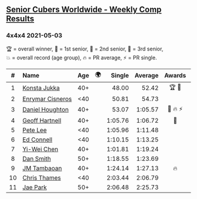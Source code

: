 <style>table {white-space: nowrap;}</style>
<link rel="stylesheet" type="text/css" href="/scw-comp/css/flags.css" />

## [Senior Cubers Worldwide - Weekly Comp Results](/scw-comp/results/)
### 4x4x4 2021-05-03

<span style="white-space: nowrap;">🏆 = overall winner</span>, <span style="white-space: nowrap;">🥇 = 1st senior</span>, <span style="white-space: nowrap;">🥈 = 2nd senior</span>, <span style="white-space: nowrap;">🥉 = 3rd senior</span>, <span style="white-space: nowrap;">💥 = overall record (age group)</span>, <span style="white-space: nowrap;">🔥 = PR average</span>, <span style="white-space: nowrap;">⚡ = PR single</span>.

| # | Name | Age | 🌍 | Single | Average | Awards | Solve 1 | Solve 2 | Solve 3 | Solve 4 | Solve 5 | Video |
| :--: | :-- | :--: | :--: | --: | --: | :--: | --: | --: | --: | --: | --: | :-- |
| 1 | [Konsta Jukka](../../persons/konsta_jukka/444.md) | 40+ | <i class="flag flag-FI" /> | 48.00 | 52.42 | 🏆 🥇 | 52.49 | 55.89 | 56.72 | 48.89 | 48.00 | [Desktop](https://www.facebook.com/events/158701836186375/permalink/166938658696026) / [Mobile](https://m.facebook.com/events/158701836186375?view=permalink&id=166938658696026) |
| 2 | [Enrymar Cisneros](../../persons/enrymar_cisneros/444.md) | <40 | <i class="flag flag-VE" /> | 50.81 | 54.73 |  | 54.59 | 50.81 | 57.96 | 53.34 | 56.27 | [Desktop](https://www.facebook.com/events/158701836186375/permalink/164234318966460) / [Mobile](https://m.facebook.com/events/158701836186375?view=permalink&id=164234318966460) |
| 3 | [Daniel Houghton](../../persons/daniel_houghton/444.md) | 40+ | <i class="flag flag-CH" /> | 53.07 | 1:05.57 | 🥈 🔥 ⚡ | 57.83 | 53.07 | 1:13.04 | 1:08.10 | 1:10.79 | [Desktop](https://www.facebook.com/events/158701836186375/permalink/162581779131714) / [Mobile](https://m.facebook.com/events/158701836186375?view=permalink&id=162581779131714) |
| 4 | [Geoff Hartnell](../../persons/geoff_hartnell/444.md) | 40+ | <i class="flag flag-GB" /> | 1:05.76 | 1:06.72 | 🥉 | 1:06.56 | 1:07.21 | 1:06.38 | 1:16.70 | 1:05.76 | [Desktop](https://www.facebook.com/events/158701836186375/permalink/161641622559063) / [Mobile](https://m.facebook.com/events/158701836186375?view=permalink&id=161641622559063) |
| 5 | [Pete Lee](../../persons/pete_lee/444.md) | <40 | <i class="flag flag-GB" /> | 1:05.96 | 1:11.48 |  | 1:05.96 | 1:11.23 | 1:11.94 | 1:11.27 | 1:13.94 | [Desktop](https://www.facebook.com/events/158701836186375/permalink/166337698756122) / [Mobile](https://m.facebook.com/events/158701836186375?view=permalink&id=166337698756122) |
| 6 | [Ed Connell](../../persons/ed_connell/444.md) | <40 | <i class="flag flag-IE" /> | 1:10.15 | 1:13.25 |  | 1:10.15 | 1:12.71 | 1:10.84 | 1:30.98 | 1:16.20 | [Desktop](https://www.facebook.com/events/158701836186375/permalink/162757435780815) / [Mobile](https://m.facebook.com/events/158701836186375?view=permalink&id=162757435780815) |
| 7 | [Yi-Wei Chen](../../persons/yi_wei_chen/444.md) | 40+ | <i class="flag flag-TW" /> | 1:01.81 | 1:19.24 |  | 1:18.15 | 1:23.27 | 1:17.91 | 1:21.66 | 1:01.81 | [Desktop](https://www.facebook.com/events/158701836186375/permalink/161856789204213) / [Mobile](https://m.facebook.com/events/158701836186375?view=permalink&id=161856789204213) |
| 8 | [Dan Smith](../../persons/dan_smith/444.md) | 50+ | <i class="flag flag-US" /> | 1:18.55 | 1:23.69 |  | 1:31.03 | 1:20.21 | 1:19.83 | 1:18.55 | 1:31.76 | [Desktop](https://www.facebook.com/events/158701836186375/permalink/167195022003723) / [Mobile](https://m.facebook.com/events/158701836186375?view=permalink&id=167195022003723) |
| 9 | [JM Tambaoan](../../persons/jm_tambaoan/444.md) | 40+ | <i class="flag flag-PH" /> | 1:24.14 | 1:27.13 | 🔥 | 1:28.24 | 1:27.59 | 1:50.68 | 1:24.14 | 1:25.56 | [Desktop](https://www.facebook.com/events/158701836186375/permalink/163773142345911) / [Mobile](https://m.facebook.com/events/158701836186375?view=permalink&id=163773142345911) |
| 10 | [Chris Thames](../../persons/chris_thames/444.md) | <40 | <i class="flag flag-US" /> | 2:03.44 | 2:06.79 |  | 2:11.44 | 2:05.48 | 2:03.44 | DNS | DNS | [Desktop](https://www.facebook.com/events/158701836186375/permalink/166481532075072) / [Mobile](https://m.facebook.com/events/158701836186375?view=permalink&id=166481532075072) |
| 11 | [Jae Park](../../persons/jae_park/444.md) | 50+ | <i class="flag flag-US" /> | 2:06.48 | 2:25.73 |  | 2:20.24 | 2:06.48 | 2:50.48 | DNS | DNS | [Desktop](https://www.facebook.com/events/158701836186375/permalink/165429115513647) / [Mobile](https://m.facebook.com/events/158701836186375?view=permalink&id=165429115513647) |

<!-- Global site tag (gtag.js) - Google Analytics -->
<script async src="https://www.googletagmanager.com/gtag/js?id=UA-86348435-3"></script>
<script>window.dataLayer = window.dataLayer || []; function gtag() {dataLayer.push(arguments);} gtag('js', new Date()); gtag('config', 'UA-86348435-3');</script>
